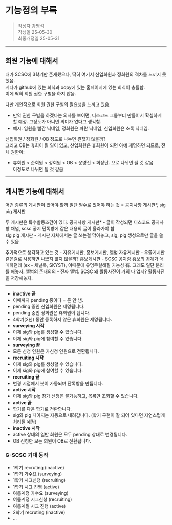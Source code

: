 # 기능정의 부록

> 작성자 강명석  
> 작성일 25-05-30  
> 최종개정일 25-05-31  

---

## 회원 기능에 대해서

내가 SCSC에 3학기만 존재했으나, 딱히 여기서 신입회원과 정회원의 격차를 느끼지 못했음.    
게다가 github에 있는 회칙과 oopy에 있는 홈페이지에 있는 회칙이 충돌함.  
이에 딱히 회원 권한 구별을 하지 않음.

다만 개인적으로 회원 권한 구별의 필요성을 느끼고 있음.    
- 만약 권한 구별을 하겠다는 의사를 보이면, 디스코드 그룹부터 만들어서 확실하게 할 예정. 그정도가 아니면 의미가 없다고 생각함.    
- 예시: 임원을 빨간 닉네임, 정회원은 파란 닉네임, 신입회원은 초록 닉네임. 

신입회원 / 정회원 / OB 정도로 나누면 괸찮지 않을까?  
그리고 OB는 휴회이 될 일이 없고, 신입회원은 휴회원이 되면 아예 제명하면 되므로, 전체 권한이:  
- 휴회원 < 준회원 < 정회원 < OB < 운영진 < 회장단. 으로 나뉘면 될 것 같음  
이정도로 나뉘면 될 것 같음

---

## 게시판 기능에 대해서

어떤 종류의 게시판이 있어야 할까
일단 필수로 있어야 하는 것 = 공지사항 게시판*, sig pig 게시판

두 게시판은 특수발동조건이 있다.
공지사항 게시판* - 글이 작성되면 디스코드 공지사항 채널, scsc 공지 단톡방에 같은 내용의 글이 올라가야 함  
sig pig 게시판 - 게시판 자체에서는 글 쓰는걸 막아놓고, sig, pig 생성으로만 글을 쓸 수 있음  

추가적으로 생각하고 있는 것 - 자유게시판, 홍보게시판, 앨범
자유게시판 - 우쭐게시판 같은걸로 사용하면 나쁘지 않지 않을까?
홍보게시판 - SCSC 공지랑 홍보의 경계가 애매하던데 (ex - 채널톡, SKYST), 이때문에 유명무실해질 가능성 有. 그래도 일단 분리를 해놓자.
앨범의 존재의의 - 진짜 앨범. SCSC 왜 활동사진이 거의 다 없지? 활동사진을 저장해놓자.

---

- **inactive 끝**
- 이때까지 pending 중이다 = 돈 안 냄.  
- pending 중인 신입회원은 제명됩니다.  
- pending 중인 정회원은 휴회원이 됩니다.  
- 4학기(2년) 동안 등록하지 않은 휴회원은 제명됩니다.  
- **surveying 시작**
- 이제 sig와 pig를 생성할 수 있습니다.  
- 이제 sig와 pig에 참여할 수 있습니다.  
- **surveying 끝**  
- 모든 신청 인원은 가신청 인원으로 전환됩니다.    
- **recruiting 시작**  
- 이제 sig와 pig를 생성할 수 있습니다.  
- 이제 sig와 pig에 참여할 수 있습니다.  
- **recruiting 끝**  
- 변경 시점에서 봇이 가동되며 단톡방을 만듭니다.  
- **active 시작**  
- 이제 sig와 pig 참가 신청은 불가능하고, 목록만 조회할 수 있습니다.  
- **active 끝**  
- 학기를 다음 학기로 전환합니다.  
- sig와 pig 페이지는 자동으로 내려갑니다. (학기 구현이 잘 되어 있다면 자연스럽게 처리될 예정)  
- **inactive 시작**  
- active 상태의 일반 회원은 모두 pending 상태로 변경됩니다.  
- OB 신청한 모든 회원이 OB로 전환됩니다.  

### G-SCSC 기대 동작
- 1학기 recruting (inactive)  
- 1학기 가수요 (surveying)  
- 1학기 시그신청 (recruiting)  
- 1학기 시그 진행 (active)  
- 여름계정 가수요 (surveying)  
- 여름계정 시그신청 (recruiting)  
- 여름계절 시그 진행 (active)  
- 2학기 recruting (inactive)  
- ...  
